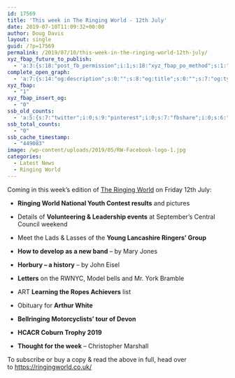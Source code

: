 ```yaml
---
id: 17569
title: 'This week in The Ringing World - 12th July'
date: 2019-07-10T11:09:32+00:00
author: Doug Davis
layout: single
guid: /?p=17569
permalink: /2019/07/10/this-week-in-the-ringing-world-12th-july/
xyz_fbap_future_to_publish:
  - 'a:3:{s:18:"post_fb_permission";i:1;s:18:"xyz_fbap_po_method";s:1:"2";s:16:"xyz_fbap_message";s:62:"News item added to the CCCBR website: {POST_TITLE} {PERMALINK}";}'
complete_open_graph:
  - 'a:7:{s:14:"og:description";s:0:"";s:8:"og:title";s:0:"";s:7:"og:type";s:0:"";s:12:"twitter:card";s:7:"summary";s:15:"twitter:creator";s:0:"";s:19:"twitter:description";s:0:"";s:8:"og:image";s:5:"17238";}'
xyz_fbap:
  - "1"
xyz_fbap_insert_og:
  - "0"
ssb_old_counts:
  - 'a:5:{s:7:"twitter";i:0;s:9:"pinterest";i:0;s:7:"fbshare";i:0;s:6:"reddit";i:0;s:6:"tumblr";N;}'
ssb_total_counts:
  - "0"
ssb_cache_timestamp:
  - "449083"
image: /wp-content/uploads/2019/05/RW-Facebook-logo-1.jpg
categories:
  - Latest News
  - Ringing World
---
```

Coming in this week’s edition of <a href="https://www.ringingworld.co.uk/" target="_blank" rel="noopener noreferrer">The Ringing World</a> on Friday 12th July:

+ **Ringing World National Youth Contest results** and pictures

+ Details of **Volunteering & Leadership events** at September’s Central Council weekend

+ Meet the Lads & Lasses of the **Young Lancashire Ringers’ Group**

+ **How to develop as a new band** – by Mary Jones

+ **Horbury – a history** – by John Eisel

+ **Letters** on the RWNYC, Model bells and Mr. York Bramble

+ ART  **Learning the Ropes Achievers** list

+ Obituary for **Arthur White**

+ **Bellringing Motorcyclists’ tour of Devon**

+ **HCACR Coburn Trophy 2019**

+ **Thought for the week** – Christopher Marshall

To subscribe or buy a copy & read the above in full, head over to <a href="https://ringingworld.co.uk/" target="_blank" rel="noopener noreferrer">https://ringingworld.co.uk/</a>
